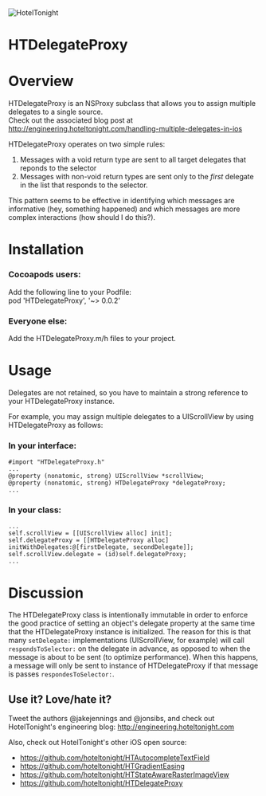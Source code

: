 <img src="https://raw.github.com/hoteltonight/HTDelegateProxy/master/ht-logo-black.png" alt="HotelTonight" title="HotelTonight" style="display:block; margin: 10px auto 30px auto;">

HTDelegateProxy
===============

# Overview

HTDelegateProxy is an NSProxy subclass that allows you to assign multiple delegates to a single source. <br/>
Check out the associated blog post at http://engineering.hoteltonight.com/handling-multiple-delegates-in-ios

HTDelegateProxy operates on two simple rules:

1. Messages with a void return type are sent to all target delegates that reponds to the selector
2. Messages with non-void return types are sent only to the <i>first</i> delegate in the list that responds to the selector.

This pattern seems to be effective in identifying which messages are informative (hey, something happened) and which messages are more complex interactions (how should I do this?).

# Installation

### Cocoapods users:
Add the following line to your Podfile: <br/>
pod 'HTDelegateProxy', '~> 0.0.2'

### Everyone else:
Add the HTDelegateProxy.m/h files to your project.

# Usage

Delegates are not retained, so you have to maintain a strong reference to your HTDelegateProxy instance. <br/>

For example, you may assign multiple delegates to a UIScrollView by using HTDelegateProxy as follows:
### In your interface: <br/>
    
    #import "HTDelegateProxy.h"
    ...
    @property (nonatomic, strong) UIScrollView *scrollView;
    @property (nonatomic, strong) HTDelegateProxy *delegateProxy;
    ...

### In your class:

    ...
    self.scrollView = [[UIScrollView alloc] init];
    self.delegateProxy = [[HTDelegateProxy alloc] initWithDelegates:@[firstDelegate, secondDelegate]];
    self.scrollView.delegate = (id)self.delegateProxy;
    ...

# Discussion

The HTDelegateProxy class is intentionally immutable in order to enforce the good practice of setting an object's delegate property at the same time that the HTDelegateProxy instance is initialized.  The reason for this is that many `setDelegate:` implementations (UIScrollView, for example) will call `respondsToSelector:` on the delegate in advance, as opposed to when the message is about to be sent (to optimize performance).  When this happens, a message will only be sent to instance of HTDelegateProxy if that message is passes `respondesToSelector:`.

## Use it? Love/hate it?

Tweet the authors @jakejennings and @jonsibs, and check out HotelTonight's engineering blog: http://engineering.hoteltonight.com

Also, check out HotelTonight's other iOS open source:
* https://github.com/hoteltonight/HTAutocompleteTextField
* https://github.com/hoteltonight/HTGradientEasing
* https://github.com/hoteltonight/HTStateAwareRasterImageView
* https://github.com/hoteltonight/HTDelegateProxy
